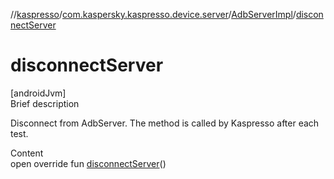 //[kaspresso](../../index.md)/[com.kaspersky.kaspresso.device.server](../index.md)/[AdbServerImpl](index.md)/[disconnectServer](disconnect-server.md)



# disconnectServer  
[androidJvm]  
Brief description  


Disconnect from AdbServer. The method is called by Kaspresso after each test.

  
Content  
open override fun [disconnectServer](disconnect-server.md)()  



